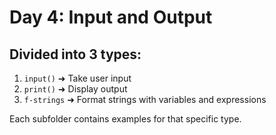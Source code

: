 # Day 4: Input and Output

## Divided into 3 types:
1. `input()` ➜ Take user input
2. `print()` ➜ Display output
3. `f-strings` ➜ Format strings with variables and expressions

Each subfolder contains examples for that specific type.
